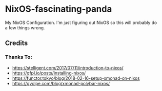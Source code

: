 # NixOS-fascinating-panda
  My NixOS Configuration.
  I'm just figuring out NixOS so this will probably do a few things wrong.


## Credits

### Thanks To:

- https://stelligent.com/2017/07/11/introduction-to-nixos/ 
- https://qfpl.io/posts/installing-nixos/
- https://functor.tokyo/blog/2018-02-16-setup-xmonad-on-nixos
- https://gvolpe.com/blog/xmonad-polybar-nixos/
